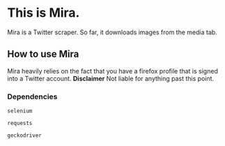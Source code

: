 # This is Mira.
Mira is a Twitter scraper. So far, it downloads images from the media tab.

## How to use Mira
Mira heavily relies on the fact that you have a firefox profile that is signed into a Twitter account.
**Disclaimer** Not liable for anything past this point.

### Dependencies
`selenium`


`requests`


`geckodriver`

